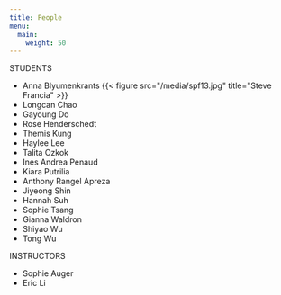 ```yaml
---
title: People
menu: 
  main:
    weight: 50
---
```


STUDENTS
- Anna Blyumenkrants
  {{< figure src="/media/spf13.jpg" title="Steve Francia" >}}
- Longcan Chao
- Gayoung Do
- Rose Henderschedt
- Themis Kung
- Haylee Lee
- Talita Ozkok
- Ines Andrea Penaud
- Kiara Putrilia
- Anthony Rangel Apreza
- Jiyeong Shin
- Hannah Suh
- Sophie Tsang
- Gianna Waldron
- Shiyao Wu
- Tong Wu

INSTRUCTORS
- Sophie Auger
- Eric Li